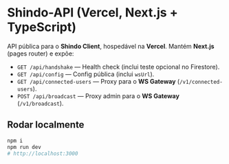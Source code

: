 # Shindo-API (Vercel, Next.js + TypeScript)

API pública para o **Shindo Client**, hospedável na **Vercel**. Mantém **Next.js** (pages router) e expõe:
- `GET /api/handshake` — Health check (inclui teste opcional no Firestore).
- `GET /api/config` — Config pública (inclui `wsUrl`).
- `GET /api/connected-users` — Proxy para o **WS Gateway** (`/v1/connected-users`).
- `POST /api/broadcast` — Proxy admin para o **WS Gateway** (`/v1/broadcast`).

## Rodar localmente
```bash
npm i
npm run dev
# http://localhost:3000
```
